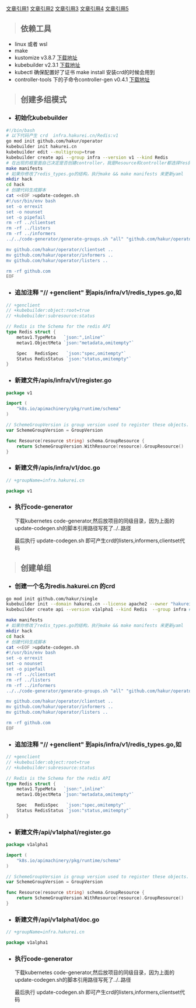 [文章引用1](https://blog.csdn.net/github_35614077/article/details/98749285)
[文章引用2](https://segmentfault.com/a/1190000023097945)
[文章引用3](https://book-v1.book.kubebuilder.io/quick_start.html)
[文章引用4](https://tangxusc.github.io/2019/05/code-generator%E4%BD%BF%E7%94%A8/)
[文章引用5](https://www.cnblogs.com/alisystemsoftware/p/11580202.html)
> ## 依赖工具
* linux 或者 wsl
* make
* kustomize v3.8.7 [下载地址](https://github.com/kubernetes-sigs/kustomize)
* kubebuilder v2.3.1 [下载地址](https://github.com/kubernetes-sigs/kubebuilder)
* kubectl 确保配置好了证书 make install 安装crd的时候会用到
* controller-tools 下的子命令controller-gen v0.4.1 [下载地址](https://github.com/kubernetes-sigs/controller-tools)

> ## 创建多组模式
* ### 初始化kubebuilder
```sh
#!/bin/bash
# 以下代码产生 crd  infra.hakurei.cn/Redis:v1
go mod init github.com/hakur/operator
kubebuilder init hakurei.cn
kubebuilder edit --multigroup=true
kubebuilder create api --group infra --version v1 --kind Redis
# 在出现的框里面自己决定是否创建controller，我是Resource和controller都选择Yes的
make manifests
# 如果你修改了redis_types.go的结构，执行make && make manifests 来更新yaml
mkdir hack
cd hack 
# 创建代码生成脚本
cat <<EOF >update-codegen.sh
#!/usr/bin/env bash
set -o errexit
set -o nounset
set -o pipefail
rm -rf ../clientset
rm -rf ../listers
rm -rf ../informers
../../code-generator/generate-groups.sh "all" "github.com/hakur/operator" "github.com/hakur/operator/apis" "infra:v1" --output-base "" --go-header-file "./boilerplate.go.txt"

mv github.com/hakur/operator/clientset ..
mv github.com/hakur/operator/informers ..
mv github.com/hakur/operator/listers ..

rm -rf github.com
EOF
```
* ### 追加注释 "// +genclient" 到apis/infra/v1/redis_types.go,如
```go
// +genclient
// +kubebuilder:object:root=true
// +kubebuilder:subresource:status

// Redis is the Schema for the redis API
type Redis struct {
	metav1.TypeMeta   `json:",inline"`
	metav1.ObjectMeta `json:"metadata,omitempty"`

	Spec   RedisSpec   `json:"spec,omitempty"`
	Status RedisStatus `json:"status,omitempty"`
}
```

* ### 新建文件/apis/infra/v1/register.go
```go
package v1

import (
	"k8s.io/apimachinery/pkg/runtime/schema"
)

// SchemeGroupVersion is group version used to register these objects.
var SchemeGroupVersion = GroupVersion

func Resource(resource string) schema.GroupResource {
	return SchemeGroupVersion.WithResource(resource).GroupResource()
}
```

* ### 新建文件/apis/infra/v1/doc.go
```go
// +groupName=infra.hakurei.cn

package v1

```


* ### 执行code-generator
    下载kubernetes code-generator,然后放项目的同级目录，因为上面的update-codegen.sh的脚本引用路径写死了../..路径

    最后执行 update-codegen.sh 即可产生crd的listers,informers,clientset代码

> ## 创建单组
* ### 创建一个名为redis.hakurei.cn 的crd
```sh
go mod init github.com/hakur/single
kubebuilder init --domain hakurei.cn --license apache2 --owner "hakurei.cn"
kubebuilder create api --version v1alpha1 --kind Redis  --group infra # Resource和Controller都选yes

make manifests
# 如果你修改了redis_types.go的结构，执行make && make manifests 来更新yaml
mkdir hack
cd hack 
# 创建代码生成脚本
cat <<EOF >update-codegen.sh
#!/usr/bin/env bash
set -o errexit
set -o nounset
set -o pipefail
rm -rf ../clientset
rm -rf ../listers
rm -rf ../informers
../../code-generator/generate-groups.sh "all" "github.com/hakur/operator" "github.com/hakur/operator/api" "infra:v1" --output-base "" --go-header-file "./boilerplate.go.txt"

mv github.com/hakur/operator/clientset ..
mv github.com/hakur/operator/informers ..
mv github.com/hakur/operator/listers ..

rm -rf github.com
EOF
```
* ### 追加注释 "// +genclient" 到apis/infra/v1/redis_types.go,如
```go
// +genclient
// +kubebuilder:object:root=true
// +kubebuilder:subresource:status

// Redis is the Schema for the redis API
type Redis struct {
	metav1.TypeMeta   `json:",inline"`
	metav1.ObjectMeta `json:"metadata,omitempty"`

	Spec   RedisSpec   `json:"spec,omitempty"`
	Status RedisStatus `json:"status,omitempty"`
}
```

* ### 新建文件/api/v1alpha1/register.go
```go
package v1alpha1

import (
	"k8s.io/apimachinery/pkg/runtime/schema"
)

// SchemeGroupVersion is group version used to register these objects.
var SchemeGroupVersion = GroupVersion

func Resource(resource string) schema.GroupResource {
	return SchemeGroupVersion.WithResource(resource).GroupResource()
}
```

* ### 新建文件/api/v1alpha1/doc.go
```go
// +groupName=infra.hakurei.cn

package v1alpha1

```


* ### 执行code-generator
    下载kubernetes code-generator,然后放项目的同级目录，因为上面的update-codegen.sh的脚本引用路径写死了../..路径

    最后执行 update-codegen.sh 即可产生crd的listers,informers,clientset代码